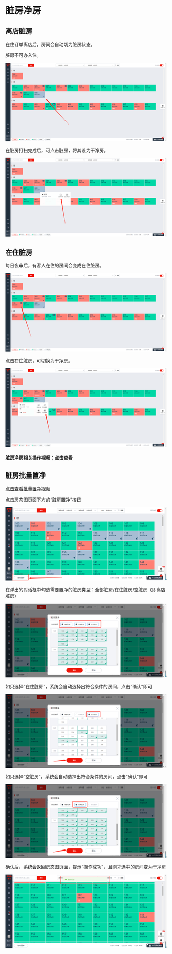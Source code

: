 # 脏房净房

## 离店脏房

在住订单离店后，房间会自动切为脏房状态。

脏房不可办入住。

![&#x79BB;&#x5E97;&#x810F;&#x623F;&#x5728;&#x623F;&#x6001;&#x56FE;&#x663E;&#x793A;&#x4E3A;&#x7070;&#x8272;](../../.gitbook/assets/image%20%28947%29.png)

在脏房打扫完成后，可点击脏房，将其设为干净房。  


![&#x70B9;&#x51FB;&#x8BBE;&#x4E3A;&#x5E72;&#x51C0;&#x623F;&#x8BBE;&#x4E3A;&#x5E72;&#x51C0;&#x623F;](../../.gitbook/assets/image%20%281021%29.png)

## 在住脏房

每日夜审后，有客人在住的房间会变成在住脏房。

![&#x5728;&#x4F4F;&#x623F;&#x626B;&#x5E1A;&#x56FE;&#x6807;&#xFF0C;&#x4E3A;&#x591C;&#x5BA1;&#x4EA7;&#x751F;&#x5728;&#x4F4F;&#x810F;&#x623F;](../../.gitbook/assets/image%20%28590%29.png)

点击在住脏房，可切换为干净房。  


![&#x70B9;&#x51FB;&#x6253;&#x626B;&#x5B8C;&#x6210;&#xFF0C;&#x5728;&#x4F4F;&#x810F;&#x623F;&#x53D8;&#x4E3A;&#x5728;&#x4F4F;&#x51C0;&#x623F;](../../.gitbook/assets/image%20%281102%29.png)

#### 脏房净房相关操作视频：[点击查看](http://crs-pms-vidio.oss-cn-beijing.aliyuncs.com/%E8%84%8F%E6%88%BF%E5%87%80%E6%88%BF.mp4)

## 脏房批量置净

[点击查看批量置净视频](https://crs-pms-vidio.oss-cn-beijing.aliyuncs.com/%E4%B8%80%E9%94%AE%E7%BD%AE%E5%87%80.mp4)

点击房态图页面下方的“脏房置净”按钮

![](../../.gitbook/assets/image%20%28868%29.png)

在弹出的对话框中勾选需要置净的脏房类型：全部脏房/在住脏房/空脏房（即离店脏房）

![](../../.gitbook/assets/image%20%28606%29.png)

如只选择“在住脏房”，系统会自动选择出符合条件的房间，点击“确认”即可

![](../../.gitbook/assets/image%20%28320%29.png)

如只选择“空脏房”，系统会自动选择出符合条件的房间，点击“确认”即可

![](../../.gitbook/assets/image%20%28322%29.png)

确认后，系统会返回房态图页面，提示“操作成功”，且刚才选中的房间变为干净房

![](../../.gitbook/assets/image%20%28231%29.png)



